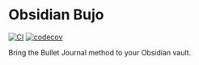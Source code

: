 # Obsidian Bujo

[![CI](https://github.com/brianrodri/obsidian-bujo/actions/workflows/CI.yml/badge.svg)](https://github.com/brianrodri/obsidian-bujo/actions/workflows/CI.yml) [![codecov](https://codecov.io/github/brianrodri/obsidian-bujo/graph/badge.svg?token=VMBGB2T9WO)](https://codecov.io/github/brianrodri/obsidian-bujo)

Bring the Bullet Journal method to your Obsidian vault.
